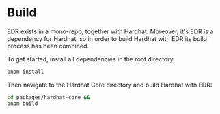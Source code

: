 # Build

EDR exists in a mono-repo, together with Hardhat.
Moreover, it's EDR is a dependency for Hardhat, so in order to build Hardhat with EDR its build process has been combined.

To get started, install all dependencies in the root directory:

```bash
pnpm install
```

Then navigate to the Hardhat Core directory and build Hardhat with EDR:

```bash
cd packages/hardhat-core &&
pnpm build
```
